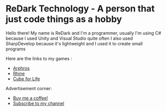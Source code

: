 # ReDark Technology - A person that just code things as a hobby
 Hello there! My name is ReDark and I'm a programmer,
 usually I'm using C# because I used Unity and Visual Studio quite often
 I also used SharpDevelop because it's lightweight and I used it to create small programs
 
 Here are the links to my games :
 - [Arphros](https://arphros.kjn.in.th/)
 - [Rhine](https://gamejolt.com/games/rhine/801760)
 - [Cube for Life](https://redark-technology.itch.io/cubeforlife)
 
 Advertisement corner:
 - [Buy me a coffee!](https://ko-fi.com/bunzhizendi)
 - [Subscribe to my channel](https://www.youtube.com/channel/UC78d9FErsYoXvVXLqIZDTuA)
<!--
**ReDarkTechnology/ReDarkTechnology** is a ✨ _special_ ✨ repository because its `README.md` (this file) appears on your GitHub profile.

Here are some ideas to get you started:

- 🔭 I’m currently working on ...
- 🌱 I’m currently learning ...
- 👯 I’m looking to collaborate on ...
- 🤔 I’m looking for help with ...
- 💬 Ask me about ...
- 📫 How to reach me: ...
- 😄 Pronouns: ...
- ⚡ Fun fact: ...
-->
